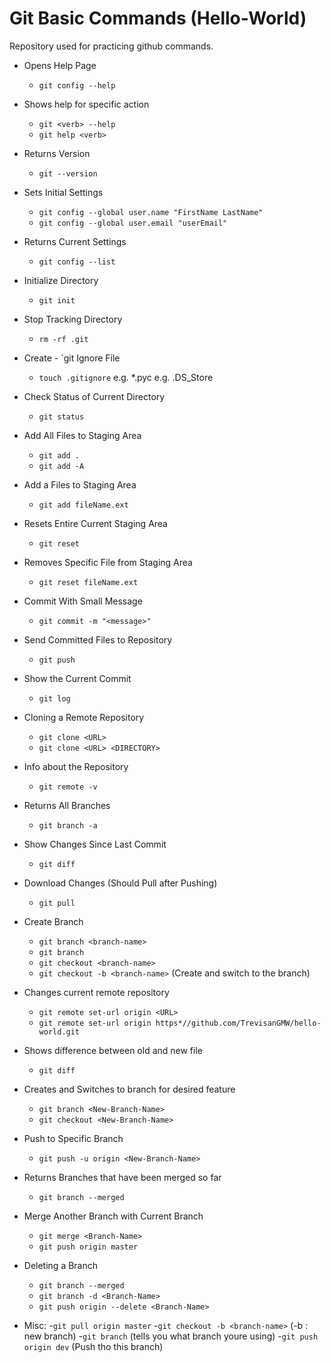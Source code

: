 # Git Basic Commands (Hello-World)
Repository used for practicing github commands.


* Opens Help Page

	- `git config --help`

* Shows help for specific action
	
	- `git <verb> --help`
	- `git help <verb>`


* Returns Version
	- `git --version`

* Sets Initial Settings
	- `git config --global user.name "FirstName LastName"` 
	- `git config --global user.email "userEmail"`

* Returns Current Settings
	- `git config --list`

* Initialize Directory
	- `git init`

* Stop Tracking Directory
	- `rm -rf .git`

* Create 	- `git Ignore File
	- `touch .gitignore`
e.g. *.pyc
e.g. .DS_Store

* Check Status of Current Directory
	- `git status`

* Add All Files to Staging Area
	- `git add .`
	- `git add -A`

* Add a Files to Staging Area
	- `git add fileName.ext`

* Resets Entire Current Staging Area
	- `git reset`

* Removes Specific File from Staging Area
	- `git reset fileName.ext`

* Commit With Small Message
	- `git commit -m "<message>"`

* Send Committed Files to Repository
	- `git push`

* Show the Current Commit
	- `git log`

* Cloning a Remote Repository
	- `git clone <URL>`
	- `git clone <URL> <DIRECTORY>`

* Info about the Repository
	- `git remote -v`

* Returns All Branches
	- `git branch -a`

* Show Changes Since Last Commit
	- `git diff`

* Download Changes (Should Pull after Pushing)
	- `git pull`

* Create Branch
	- `git branch <branch-name>`
	- `git branch`
	- `git checkout <branch-name>`
	- `git checkout -b <branch-name>` (Create and switch to the branch)

* Changes current remote repository
	- `git remote set-url origin <URL>`
	- `git remote set-url origin https*//github.com/TrevisanGMW/hello-world.git`
	
* Shows difference between old and new file	
	- `git diff` 


* Creates and Switches to branch for desired feature
	- `git branch <New-Branch-Name>`
	- `git checkout <New-Branch-Name>`

* Push to Specific Branch
	- `git push -u origin <New-Branch-Name>`

* Returns Branches that have been merged so far
	- `git branch --merged`

* Merge Another Branch with Current Branch
	- `git merge <Branch-Name>`
	- `git push origin master`

* Deleting a Branch
	- `git branch --merged`
	- `git branch -d <Branch-Name>`
	- `git push origin --delete <Branch-Name>`
	
* Misc:
	-`git pull origin master`
	-`git checkout -b <branch-name>` (-b : new branch)
	-`git branch` (tells you what branch youre using)
	-`git push origin dev` (Push tho this branch)

